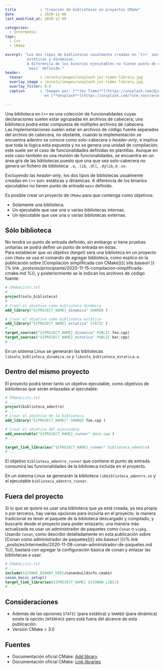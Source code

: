 ```yaml
---
title           : "Creación de bibliotecas en proyectos CMake"
date            : 2020-12-08
last_modified_at: 2020-12-09

categories:
  - Intermedio
tags:
  - C++
  - CMake

excerpt: "Los dos tipos de bibliotecas usualmente creadas en `C++` son: 
          estáticas y dinámicas.  
          A diferencia de los binarios ejecutables no tienen punto de entrada 
          `main` definido."
header:
  teaser        : /assets/images/unsplash-jez-timms-library.jpg
  overlay_image : /assets/images/unsplash-jez-timms-library.jpg
  overlay_filter: 0.0
  caption       : "Imagen por: [**Jez Timms**](https://unsplash.com/@jeztimms?utm_source=unsplash) 
                  en [**Unsplash**](https://unsplash.com/?utm_source=unsplash)"

---
```


Una biblioteca en `C++` es una colección de funcionalidades cuyas declaraciones
suelen estar agrupadas en archivos de cabecera; una biblioteca podrá estar 
compuesta de múltiples archivos de cabecera.  
Las implementaciones suelen estar en archivos de código fuente separados del
archivo de cabecera, no obstante, cuando la implementación se encuentra adentro 
se conoce como solo-cabecera o _header-only_, e implica que toda la lógica
está expuesta y no se genera una unidad de compilación; este suele ser el caso de
funcionalidades definidas en plantillas. Aunque en este caso también es una 
reunión de funcionalidades, se encuentra en un área gris de las bibliotecas 
puesto que una que sea solo-cabecera no genera un fichero de biblioteca: 
`.a`, `.lib`, `.dll`, `.dylib`, o `.so`.

Excluyendo las _header-only_, los dos tipos de bibliotecas usualmente creadas
en `C++` son: estáticas y dinámicas. A diferencia de los binarios ejecutables
no tienen punto de entrada `main` definido.

Es posible crear un proyecto de `CMake` para que contenga como objetivos:
- Solamente una biblioteca.
- Un ejecutable que use una o varias bibliotecas internas.
- Un ejecutable que use una o varias bibliotecas externas.

## Sólo biblioteca

No tendrá un punto de entrada definido, sin embargo si tiene pruebas unitarias
se podrá definir un punto de entrada en éstas.  
Para establecer que un objetivo (_target_) será una biblioteca en un proyecto
con `CMake` se usa el comando de agregar biblioteca, como explico en 
la publicación sobre 
[Compilación simplificada con CMake]({{ site.baseurl }}{% link _posts/es/principiante/2020-11-15-compilacion-simplificada-cmake.md %}),
y posteriormente se le indican los archivos de código fuente:

```cmake
# CMakeLists.txt
# ...
project(solo_biblioteca)
# ...
# Crear el objetivo como biblioteca dinámica
add_library("${PROJECT_NAME}_dinamica" SHARED )

# Crear el objetivo como biblioteca estática
add_library("${PROJECT_NAME}_estatica" STATIC )
# ...
target_sources("${PROJECT_NAME}_dinamica" PUBLIC foo.cpp)
target_sources("${PROJECT_NAME}_estatica" PUBLIC bar.cpp)
# ...
```

En un sistema Linux se generarán las bibliotecas `libsolo_biblioteca_dinamica.so`
y `libsolo_biblioteca_estatica.a`.


## Dentro del mismo proyecto

El proyecto podrá tener tanto un objetivo ejecutable, como objetivos de bibliotecas
que serán enlazadas al ejecutable:

```cmake
# CMakeLists.txt
# ...
project(biblioteca_adentro)
# ...
# Crear el objetivo de la biblioteca 
add_library("${PROJECT_NAME}" SHARED foo.cpp )

# Crear el objetivo del ejecutable
add_executable("${PROJECT_NAME}_runner" main.cpp )
# ...

target_link_libraries("${PROJECT_NAME}_runner" biblioteca_adentro)
# ...
```

El objetivo `biblioteca_adentro_runner` que contiene el punto de entrada
consumirá las funcionalidades de la biblioteca incluida en el proyecto.

En un sistema Linux se generarán la biblioteca `libbiblioteca_adentro.so` y 
el ejecutable `biblioteca_adentro_runner`.


## Fuera del proyecto

Si lo que se quiere es usar una biblioteca que ya está creada, ya sea propia o
por terceros, hay varias opciones para incluirla en el proyecto; la manera
tradicional es tener el paquete de la biblioteca descargado y compilado, y 
buscarlo desde el proyecto para poder enlazarlo; una manera más actualizada es
usar un administrador de paquetes como `Conan` o `vcpkg`.
Usando `Conan`, como describo detalladamente en esta publicación sobre
[Conan como administrador de paquetes]({{ site.baseurl }}{% link _posts/es/intermedio/2020-11-08-conan-administrador-de-paquetes.md %}),
bastará con agregar la configuración básica de conan y enlazar las bibliotecas 
a usar:

```cmake
# CMakeLists.txt
# ...
include(${CMAKE_BINARY_DIR}/conanbuildinfo.cmake)
conan_basic_setup()
target_link_libraries(${PROJECT_NAME} ${CONAN_LIBS})
# ...
```

## Consideraciones

- Además de las opciones `STATIC` (para estática) y `SHARED` (para dinámica)
existe la opción `INTERFACE` pero está fuera del alcance de esta publicación.
- Versión CMake > 3.0

## Fuentes
- Documentación oficial CMake: [Add library](https://cmake.org/cmake/help/latest/command/add_library.html)
- Documentación oficial CMake: [Link libraries](https://cmake.org/cmake/help/v3.0/command/target_link_libraries.html)
